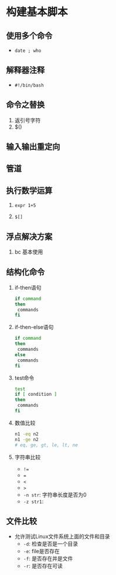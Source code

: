 # 构建基本脚本

## 使用多个命令

* `date ; who`

## 解释器注释

* `#!/bin/bash`

## 命令之替换

1. 返引号字符
2. $()

## 输入输出重定向

## 管道

## 执行数学运算

1. `expr 1+5`

2. `$[]`

## 浮点解决方案

1. bc 基本使用

## 结构化命令

1. if-then语句

   ```bash
   if command
   then
   	commands
   fi
   ```

2. if-then-else语句

   ```bash
   if command
   then
   	commands
   else
   	commands
   fi
   ```

3. test命令

   ```bash
   test
   if [ condition ]
   then
   	commands
   fi
   ```

4. 数值比较

   ```bash
   n1 -eq n2
   n1 -ge n2
   # eq, ge, gt, le, lt, ne
   ```

5. 字符串比较
   * `!=`
   * `=`
   * `<`
   * `>`
   * `-n str`: 字符串长度是否为0
   * `-z str1`: 

## 文件比较

* 允许测试Linux文件系统上面的文件和目录
  * `-d`: 检查是否是一个目录
  * `-e`: file是否存在
  * `-f`: 是否存在并是文件
  * `-r`: 是否存在可读